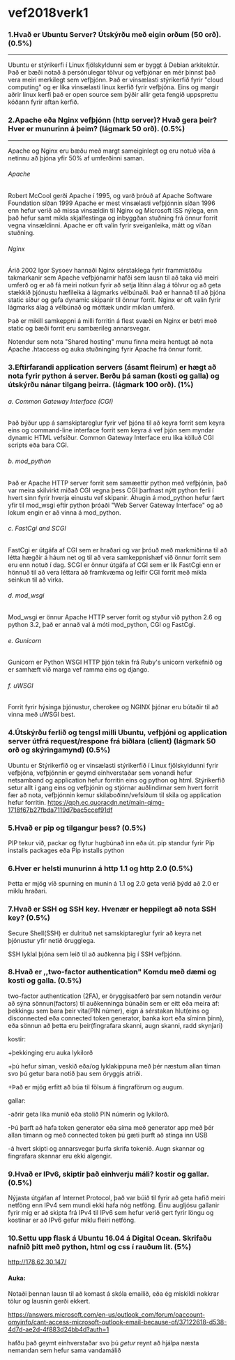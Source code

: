 # vef2018verk1

### 1.Hvað er Ubuntu Server? Útskýrðu með eigin orðum (50 orð). (0.5%)
---------
Ubuntu er stýrikerfi í Linux fjölskyldunni sem er byggt á Debian arkitektúr.
Það er bæði notað á persónulegar tölvur og vefþjónar en mér þinnst það vera meiri merkilegt sem vefþjónn.
Það er vinsælasti stýrikerfið fyrir "cloud computing" og er líka vinsælasti linux kerfið fyrir vefþjóna.
Eins og margir aðrir linux kerfi það er open source sem þýðir allir geta fengið uppsprettu kóðann fyrir aftan kerfið.
### 2.Apache eða Nginx vefþjónn (http server)? Hvað gera þeir? Hver er munurinn á þeim? (lágmark 50 orð). (0.5%)
---------
Apache og Nginx eru bæðu með margt sameiginlegt og eru notuð víða á netinnu að þjóna yfir 50% af umferðinni saman.
###### Apache
Robert McCool gerði Apache í 1995, og varð þróuð af Apache Software Foundation síðan 1999
Apache er mest vinsælasti vefþjónnin síðan 1996 enn hefur verið að missa vinsældin til Nginx og Microsoft ISS nýlega, enn það hefur samt mikla skjalfestinga og inbyggðan stuðning frá önnur forrit vegna vinsældinni.
Apache er oft valin fyrir sveiganleika, mátt og víðan stuðning.

###### Nginx
Árið 2002 Igor Sysoev hannaði Nginx sérstaklega fyrir frammistöðu takmarkanir sem Apache vefþjónarnir hafði sem lausn til að taka við meiri umferð og er að fá meiri notkun fyrir að setja lítinn álag á tölvur og að geta stækkið þjónustu hæfileika á lágmarks vélbúnaði.
Það er hannað til að þjóna static síður og gefa dynamic skipanir til önnur forrit.
Nginx er oft valin fyrir lágmarks álag á vélbúnað og móttæk undir miklan umferð.

Það er mikill samkeppni á milli forritin á flest svæði en Nginx er betri með static og bæði forrit eru sambærileg annarsvegar.

Notendur sem nota "Shared hosting" munu finna meira hentugt að nota Apache .htaccess og auka stuðninging fyrir Apache frá önnur forrit.

### 3.Eftirfarandi application servers (ásamt fleirum) er hægt að nota fyrir python á server. Berðu þá saman (kosti og galla) og útskýrðu nánar tilgang þeirra. (lágmark 100 orð). (1%)
###### a. Common Gateway Interface (CGI)
Það býður upp á samskiptareglur fyrir vef þjóna til að keyra forrit sem keyra eins og command-line interface forrit sem keyra á vef þjón sem myndar dynamic HTML vefsíður. Common Gateway Interface eru líka kölluð CGI scripts eða bara CGI.
###### b. mod_python
Það er Apache HTTP server forrit sem samæettir python með vefþjónin, það var meira skilvirkt miðað CGI vegna þess CGI þarfnast nýtt python ferli í hvert sinn fyrir hverja einustu vef skipanir.
Áhugin á mod_python hefur fært yfir til mod_wsgi eftir python þróaði "Web Server Gateway Interface" og að lokum engin er að vinna á mod_python.
###### c. FastCgi and SCGI
FastCgi er útgáfa af CGI sem er hraðari og var þróuð með markmiðinna til að létta hægðir á háum net og til að vera samkeppnishæf við önnur forrit sem eru enn notuð í dag.
SCGI er önnur útgáfa af CGI sem er lík FastCgi enn er hönnuð til að vera léttara að framkvæma og leifir CGI forrit með mikla seinkun til að virka.
###### d. mod_wsgi
Mod_wsgi er önnur Apache HTTP server forrit og styður við python 2.6 og python 3.2, það er annað val á móti mod_python, CGI og FastCgi.
###### e. Gunicorn
Gunicorn er Python WSGI HTTP þjón tekin frá Ruby's unicorn verkefnið og er samhæft við marga vef ramma eins og django.
###### f. uWSGI
Forrit fyrir hýsinga þjónustur, cherokee og NGINX þjónar eru bútaðir til að vinna með uWSGI best.

### 4.Útskýrðu ferlið og tengsl milli Ubuntu, vefþjóni og application server útfrá request/respone frá biðlara (client) (lágmark 50 orð og skýringamynd) (0.5%)
Ubuntu er Stýrikerfið og er vinsælasti stýrikerfið í Linux fjölskyldunni fyrir vefþjóna, vefþjónnin er geymd einhverstaðar sem vonandi hefur netsamband og application hefur forritin eins og python og html. 
Stýrikerfið setur allt í gang eins og vefþjónin og stjórnar auðlindirnar sem hvert forrit fær að nota, vefþjónnin kemur skilaboðinn/vefsíðum til skila og application hefur forritin.
https://qph.ec.quoracdn.net/main-qimg-1718f67b27fbda7119d7bac5ccef91df
### 5.Hvað er pip og tilgangur þess? (0.5%)
PIP tekur við, packar og flytur hugbúnað inn eða út.
pip standur fyrir Pip installs packages eða Pip installs python
### 6.Hver er helsti munurinn á http 1.1 og http 2.0 (0.5%)
Þetta er mjög víð spurning en munin á 1.1 og 2.0 geta verið þýdd að 2.0 er miklu hraðari.

### 7.Hvað er SSH og SSH key. Hvenær er heppilegt að nota SSH key? (0.5%)
Secure Shell(SSH) er dulrituð net samskiptareglur fyrir að keyra net þjónustur yfir netið örugglega.

SSH lyklal þjóna sem leið til að auðkenna þig í SSH vefþjónn.
### 8.Hvað er ,,two-factor authentication" Komdu með dæmi og kosti og galla. (0.5%)
two-factor authentication (2FA), er öryggisaðferð þar sem notandin verður að sýna sönnun(factors) til auðkenninga búnaðin sem er eitt eða meira af: þekkingu sem bara þeir vita(PIN númer), eign á sérstakan hlut(eins og disconnected eða connected token generator, banka kort eða síminn þinn), eða sönnun að þetta eru þeir(fingrafara skanni, augn skanni, radd skynjari)

kostir:

+þekkinging eru auka lykilorð

+þú hefur síman, veskið eða/og lyklakippuna með þér næstum allan tíman svo þú getur bara notið þau sem öryggis atriði.

+Það er mjög erfitt að búa til fölsum á fingraförum og augum.

gallar:

-aðrir geta líka munið eða stolið PIN númerin og lykilorð.

-Þú þarft að hafa token generator eða síma með generator app með þér allan tímann og með connected token þú gæti þurft að stinga inn USB

-á hvert skipti og annarsvegar þurfa skrifa tokenið.
Augn skannar og fingrafara skannar eru ekki algengir.
### 9.Hvað er IPv6, skiptir það einhverju máli? kostir og gallar. (0.5%)
Nýjasta útgáfan af Internet Protocol, það var búið til fyrir að geta hafið meiri netföng enn IPv4 sem mundi ekki hafa nóg netföng.
Einu augljósu gallanir fyrir mig er að skipta frá IPv4 til IPv6 sem hefur verið gert fyrir löngu og kostinar er að IPv6 gefur miklu fleiri netföng.

### 10.Settu upp flask á Ubuntu 16.04 á Digital Ocean. Skrifaðu nafnið þitt með python, html og css í rauðum lit. (5%)
http://178.62.30.147/

#### Auka:
Notaði þennan lausn til að komast á skóla emailið, eða ég miskildi nokkrar tölur og lausnin gerði ekkert.

https://answers.microsoft.com/en-us/outlook_com/forum/oaccount-omyinfo/cant-access-microsoft-outlook-email-because-of/37122618-d538-4d7d-ae2d-4f883d24bb4d?auth=1

hafðu það geymt einhverstaðar svo þú *getur* reynt að hjálpa næsta nemandan sem hefur sama vandamálið
